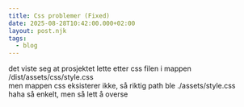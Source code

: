 ```yaml
---
title: Css problemer (Fixed)
date: 2025-08-28T10:42:00.000+02:00
layout: post.njk
tags:
  - blog
---
```

det viste seg at prosjektet lette etter css filen i mappen /dist/assets/css/style.css\
men mappen css eksisterer ikke, så riktig path ble ./assets/style.css \
haha så enkelt, men så lett å overse
